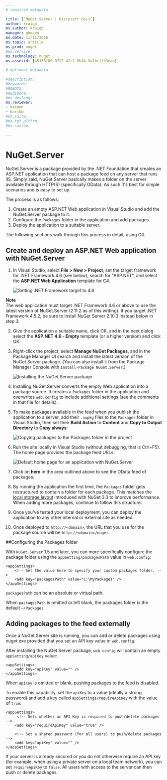 ```yaml
--- 
# required metadata 
 
title: [“NuGet.Server | Microsoft Docs”] 
author: kraigb 
ms.author: kraigb 
manager: ghogen 
ms.date: 11/11/2016 
ms.topic: article 
ms.prod: nuget 
#ms.service: 
ms.technology: nuget 
ms.assetid: [45138f80-9717-42c2-8b34-9a1bc1fb3eab] 
 
# optional metadata 
 
#description: 
#keywords: 
#ROBOTS: 
#audience: 
#ms.devlang: 
ms.reviewer:  
- karann 
- harikm 
#ms.suite:  
#ms.tgt_pltfrm: 
#ms.custom: 
 
---
```

# NuGet.Server

NuGet.Server is a package provided by the .NET Foundation that creates an ASP.NET application that can host a package feed on any server that runs IIS. Simply said, NuGet.Server basically makes a folder on the server available through HTTP(S) (specifically OData). As such it's best for simple scenarios and is easy to set up.

The process is as follows:

1. Create an empty ASP.NET Web application in Visual Studio and add the NuGet.Server package to it.
2. Configure the `Packages` folder in the application and add packages.
3. Deploy the application to a suitable server.

The following sections walk through this process in detail, using C#.

## Create and deploy an ASP.NET Web application with NuGet.Server

1. In Visual Studio, select **File > New > Project**, set the target framework for .NET Framework 4.6 (see below), search for "ASP.NET", and select the **ASP.NET Web Application** template for C#.

	![Setting .NET Framework target to 4.6](/images/hosting/Hosting_01-NuGet.Server-Set4.6.png)

<div class="block-callout-warning">
	<strong>Note</strong><br>
	The web application must target .NET Framework 4.6 or above to use the latest version of NuGet.Server (2.11.2 as of this writing). If you target .NET Framework 4.5.2, be sure to install NuGet Server 2.10.3 instead below in step 3.
</div>

2. Give the application a suitable name, click OK, and in the next dialog select the **ASP.NET 4.6 - Empty** template (or a higher version) and click OK.

3. Right-click the project, select **Manage NuGet Packages**, and in the Package Manager UI search and install the latest version of the NuGet.Server package. (You can also install it from the Package Manager Console with `Install-Package NuGet.Server`.)

	![Installing the NuGet.Server package](/images/hosting/Hosting_02-NuGet.Server-Package.png)

4. Installing NuGet.Server converts the empty Web application into a package source. It creates a `Packages` folder in the application and overwrites `web.config` to include additional settings (see the comments in that file for details).
5. To make packages available in the feed when you publish the application to a server, add their `.nupkg` files to the `Packages` folder in Visual Studio, then set their **Build Action** to **Content** and **Copy to Output Directory** to **Copy always**:

	![Copying packages to the Packages folder in the project](/images/hosting/Hosting_03-NuGet.Server-Package-Folder.png)

6. Run the site locally in Visual Studio (without debugging, that is Ctrl+F5). The home page provides the package feed URLs:

	![Default home page for an application with NuGet.Server](/images/hosting/Hosting_04-NuGet.Server-FeedHomePage.png)

7. Click on **here** in the area outlined above to see the OData feed of packages.

8. By running the application the first time, the `Packages` folder gets restructured to contain a folder for each package. This matches the [local storage layout](http://blog.nuget.org/20151118/nuget-3.3.html#folder-based-repository-commands) introduced with NuGet 3.3 to improve performance. When adding more packages, continue to follow this structure.

9. Once you've tested your local deployment, you can deploy the application to any other internal or external site as needed.
10. Once deployed to `http://<domain>`, the URL that you use for the package source will be `http://<domain>/nuget`.


##Configuring the Packages folder

With `NuGet.Server` 1.5 and later, you can more specifically configure the package folder using the `appSetting/packagesPath` value in `web.config`:

    <appSettings>
        <!-- Set the value here to specify your custom packages folder. -->
        <add key="packagesPath" value="C:\MyPackages" />
    </appSettings>

`packagesPath` can be an absolute or virtual path.

When `packagesPath` is omitted or left blank, the packages folder is the default `~/Packages`. 

## Adding packages to the feed externally

Once a NuGet.Server site is running, you can add or delete packages using nuget.exe provided that you set an API key value in `web.config`. 

After installing the NuGet.Server package, `web.config` will contain an empty `appSetting/apiKey` value:

    <appSettings>         
        <add key="apiKey" value="" />
    </appSettings>
  
When `apiKey` is omitted or blank, pushing packages to the feed is disabled.

To enable this capability, set the `apiKey` to a value (ideally a strong password) and add a key called `appSettings/requireApiKey` with the value of `true`:

    <appSettings>
         <!-- Sets whether an API Key is required to push/delete packages -->
        <add key="requireApiKey" value="true" />

        <!-- Set a shared password (for all users) to push/delete packages -->
        <add key="apiKey" value="" />
    </appSettings>

If your server is already secured or you do not otherwise require an API key (for example, when using a private server on a local team network), you can set `requireApiKey` to `false`. All users with access to the server can then push or delete packages.

